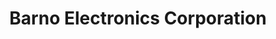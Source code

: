 ---
title: "Barno Electronics Corporation"
url: /mckeesport/barno-electronics-corporation/
shop: Radiotechnik
---